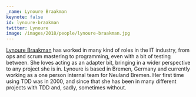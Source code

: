 ```yaml
---
_name: Lynoure Braakman
keynote: false
id: lynoure-braakman
twitter: Lynoure
image: /images/2018/people/lynoure-braakman.jpg
---
```


[Lynoure Braakman](https://www.lynoure.net) has worked in many kind of roles in the IT industry, from ops and scrum mastering to programming, even with a bit of testing between. She loves acting as an adapter bit, bringing in a wider perspective to any project she is in. Lynoure is based in Bremen, Germany and currently working as a one person internal team for Neuland Bremen. Her first time using TDD was in 2000, and since that she has been in many different projects with TDD and, sadly, sometimes without.